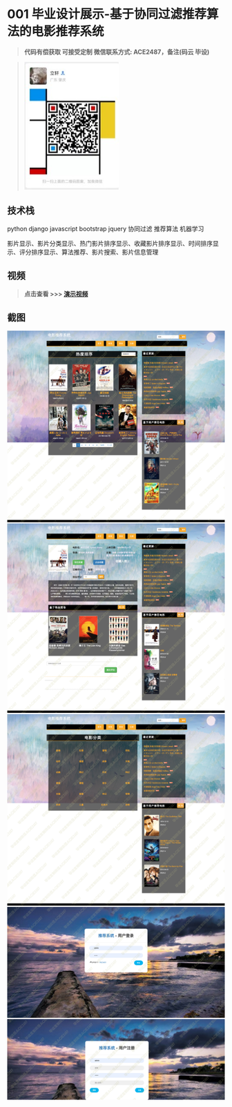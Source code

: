 # 001 毕业设计展示-基于协同过滤推荐算法的电影推荐系统

> **代码有偿获取 可接受定制 微信联系方式: ACE2487，备注(码云 毕设)**

> ![](./qrcode.jpg)

## 技术栈
python django javascript bootstrap jquery 协同过滤 推荐算法 机器学习

影片显示、影片分类显示、热门影片排序显示、收藏影片排序显示、时间排序显示、评分排序显示、算法推荐、影片搜索、影片信息管理

## 视频

> **点击查看 \>\>\> [演示视频](https://www.bilibili.com/video/BV1v34y1C7Dt/)**

## 截图

![](./01.png)
![](./02.png)
![](./03.png)
![](./04.png)
![](./05.png)